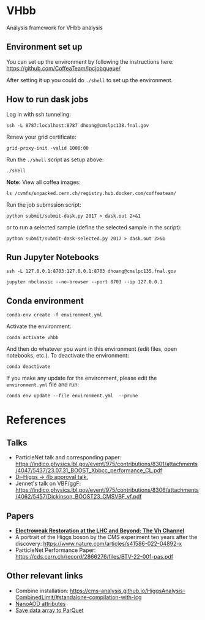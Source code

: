 # VHbb
Analysis framework for VHbb analysis

## Environment set up
You can set up the environment by following the instructions here: https://github.com/CoffeaTeam/lpcjobqueue/

After setting it up you could do `./shell` to set up the environment.

## How to run dask jobs

Log in with ssh tunneling:

```
ssh -L 8787:localhost:8787 dhoang@cmslpc138.fnal.gov
```

Renew your grid certificate:

```
grid-proxy-init -valid 1000:00
```

Run the `./shell` script as setup above:

```
./shell
```

**Note:** View all coffea images: 
```
ls /cvmfs/unpacked.cern.ch/registry.hub.docker.com/coffeateam/
```

Run the job submssion script:

```
python submit/submit-dask.py 2017 > dask.out 2>&1
```

or to run a selected sample (define the selected sample in the script):

```
python submit/submit-dask-selected.py 2017 > dask.out 2>&1
```

## Run Jupyter Notebooks

```
ssh -L 127.0.0.1:8703:127.0.0.1:8703 dhoang@cmslpc135.fnal.gov
```

```
jupyter nbclassic --no-browser --port 8703 --ip 127.0.0.1
```

## Conda environment

```
conda-env create -f environment.yml
```

Activate the environment:

```
conda activate vhbb
```

And then do whatever you want in this environment (edit files, open notebooks, etc.). To deactivate the environment:

```
conda deactivate
```

If you make any update for the environment, please edit the `environment.yml` file and run:

```
conda env update --file environment.yml  --prune
```

# References

## Talks

* ParticleNet talk and corresponding paper: https://indico.physics.lbl.gov/event/975/contributions/8301/attachments/4047/5437/23.07.31_BOOST_Xbbcc_performance_CL.pdf
* [Di-Higgs -> 4b approval talk.](https://indico.cern.ch/event/1078870/contributions/4537934/attachments/2313106/3947040/Preapproval_HH4bggF_280921.pdf)
* Jennet's talk on VBF/ggF: https://indico.physics.lbl.gov/event/975/contributions/8306/attachments/4062/5457/Dickinson_BOOST23_CMSVBF_vf.pdf

## Papers
* **[Electroweak Restoration at the LHC and Beyond: The Vh Channel](https://arxiv.org/abs/2012.00774)**
* A portrait of the Higgs boson by the CMS experiment ten years after the discovery: https://www.nature.com/articles/s41586-022-04892-x
* ParticleNet Performance Paper: https://cds.cern.ch/record/2866276/files/BTV-22-001-pas.pdf

## Other relevant links
* Combine installation: https://cms-analysis.github.io/HiggsAnalysis-CombinedLimit/#standalone-compilation-with-lcg
* [NanoAOD attributes](https://cms-nanoaod-integration.web.cern.ch/integration/master-cmsswmaster/mc102X_doc.html)
* [Save data array to ParQuet](https://awkward-array.org/doc/main/reference/generated/ak.to_parquet.html)
